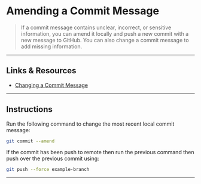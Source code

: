 # Amending a Commit Message

> If a commit message contains unclear, incorrect, or sensitive information, you can amend it locally and push a new commit with a new message to GitHub. You can also change a commit message to add missing information.

---

## Links & Resources

- [Changing a Commit Message](https://help.github.com/en/github/committing-changes-to-your-project/changing-a-commit-message)

---

## Instructions

Run the following command to change the most recent local commit message:

```bash
git commit --amend
```

If the commit has been push to remote then run the previous command then push over the previous commit using:

```bash
git push --force example-branch
```

---
